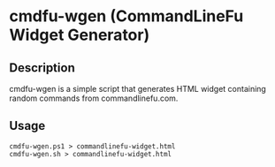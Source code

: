 # cmdfu-wgen (CommandLineFu Widget Generator)

## Description

cmdfu-wgen is a simple script that generates HTML widget containing random commands from commandlinefu.com.

## Usage

```
cmdfu-wgen.ps1 > commandlinefu-widget.html
cmdfu-wgen.sh > commandlinefu-widget.html
```
